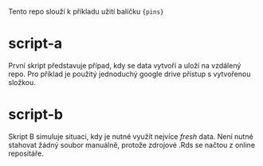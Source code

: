 Tento repo slouží k příkladu užití balíčku `{pins}`

# script-a

První skript představuje případ, kdy se data vytvoří a uloží na vzdálený repo.
Pro příklad je použitý jednoduchý google drive přístup s vytvořenou složkou.

# script-b

Skript B simuluje situaci, kdy je nutné využít nejvíce *fresh* data. Není nutné
stahovat žádný soubor manuálně, protože zdrojové .Rds se načtou z online
repositáře.